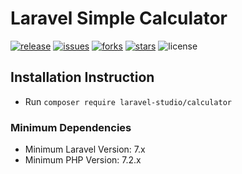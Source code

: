 # Laravel Simple Calculator 

[![release](https://img.shields.io/github/release/laravel-studio/laravel-calculator?style=flat)](https://github.com/laravel-studio/laravel-calculator/releases)
[![issues](https://img.shields.io/github/issues/laravel-studio/laravel-calculator?style=flat)](https://github.com/laravel-studio/laravel-calculator/issues)
[![forks](https://img.shields.io/github/forks/laravel-studio/laravel-calculator)](https://github.com/laravel-studio/laravel-calculator/network/members)
[![stars](https://img.shields.io/github/stars/laravel-studio/laravel-calculator?style=flat)](https://github.com/laravel-studio/laravel-calculator/stargazers)
![license](https://img.shields.io/badge/license-MIT-brightgreen)

## Installation Instruction

- Run `composer require laravel-studio/calculator`

### Minimum Dependencies

- Minimum Laravel Version: 7.x
- Minimum PHP Version: 7.2.x